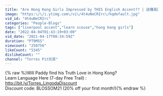 ```yaml
---
title: "Are Hong Kong Girls Impressed by THIS English Accent?? | 這種英國口音你能接受嗎??"
image: "https:\/\/i.ytimg.com\/vi\/4t4uNeCRIrc\/hqdefault.jpg"
vid_id: "4t4uNeCRIrc"
categories: "People-Blogs"
tags: ["liverpool accent","learn scouse","hong kong girls"]
date: "2022-04-04T01:43:19+03:00"
vid_date: "2021-04-17T08:34:59Z"
duration: "PT9M5S"
viewcount: "250756"
likeCount: "5345"
dislikeCount: ""
channel: "Torres Pit托哥"
---
```

{% raw %}Will Paddy find his Truth Love in Hong Kong?<br />Learn Language Here (7-day Free Trail) : <a rel="nofollow" target="blank" href="http://bit.ly/Torres_LingodaDiscount">http://bit.ly/Torres_LingodaDiscount</a><br />Discount code: BLOSSOM21 (20% off your first month!){% endraw %}
